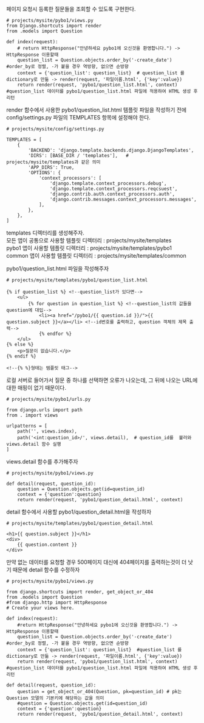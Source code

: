 페이지 요청시 등록한 질문들을 조회할 수 있도록 구현한다.

```
# projects/mysite/pybo1/views.py
from Django.shortcuts import render
from .models import Question

def index(request):
    # return HttpResponse("안녕하세요 pybo1에 오신것을 환영합니다.") -> HttpResponse 이용할때
    question_list = Question.objects.order_by('-create_date')   #order_by로 정렬, -가 붙을 경우 역방향, 없으면 순방향
    context = {'question_list': question_list}  # question_list 를 dictionary로 만듦 -> render(request, '파일이름.html', {'key':value})
    return render(request, 'pybo1/question_list.html', context)     #question_list 데이터를 pybo1/question_list.html 파일에 적용하여 HTML 생성 후 리턴
```
render 함수에서 사용한 pybo1/question_list.html 템플릿 파일을 작성하기 전에 config/settings.py 파일의 TEMPLATES 항목에 설정해야 한다.
```
# projects/mysite/config/settings.py

TEMPLATES = [
    {
        'BACKEND': 'django.template.backends.django.DjangoTemplates',
        'DIRS': [BASE_DIR / 'templates'], 	# projects/mysite/templates과 같은 의미
        'APP_DIRS': True,
        'OPTIONS': {
            'context_processors': [
                'django.template.context_processors.debug',
                'django.template.context_processors.reqcsuest',
                'django.contrib.auth.context_processors.auth',
                'django.contrib.messages.context_processors.messages',
            ],
        },
    },
]

```
templates 디렉터리를 생성해주자.  
모든 앱이 공통으로 사용할 템플릿 디렉터리 : projects/mysite/templates  
pybo1 앱이 사용할 템플릿 디렉터리 : projects/mysite/templates/pybo1  
common 앱이 사용할 템플릿 디렉터리 : projects/mysite/templates/common

pybo1/question_list.html 파일을 작성해주자

```
# projects/mysite/templates/pybo1/question_list.html

{% if question_list %} <!--question_list가 있다면-->
    <ul>
        {% for question in question_list %} <!--question_list의 값들을 question에 대입-->
            <li><a href="/pybo1/{{ question.id }}/">{{ question.subject }}</a></li> <!--id번호를 출력하고, question 객체의 제목 출력-->
            {% endfor %}
    </ul>
{% else %}
    <p>질문이 없습니다.</p>
{% endif %}

<!--{% %}형태는 템플릿 태그-->

```
로컬 서버로 들어가서 질문 중 하나를 선택하면 오류가 나오는데, 그 뒤에 나오는 URL에 대한 매핑이 없기 때문이다. 

```
# projects/mysite/pybo1/urls.py

from django.urls import path
from . import views

urlpatterns = [
    path('', views.index),
    path('<int:question_id>/', views.detail),  # question_id를  불러와 views.detail 함수 실행
]

```
views.detail 함수를 추가해주자
```
# projects/mysite/pybo1/views.py

def detail(request, question_id):
    question = Question.objects.get(id=question_id)
    context = {'question':question}
    return render(request, 'pybo1/question_detail.html', context)

```
detail 함수에서 사용할  pybo1/question_detail.html을 작성하자

```
# projects/mysite/templates/pybo1/question_detail.html

<h1>{{ question.subject }}</h1>
<div>
    {{ question.content }}
</div>
```
만약 없는 데이터를 요청할 경우 500페이지 대신에 404페이지를 출력하는것이 더 낫기 때문에 detail 함수를 수정하자

```
# projects/mysite/pybo1/views.py

from django.shortcuts import render, get_object_or_404
from .models import Question
#from django.http import HttpResponse
# Create your views here.

def index(request):
    #return HttpResponse("안녕하세요 pybo1에 오신것을 환영합니다.") -> HttpResponse 이용할때
    question_list = Question.objects.order_by('-create_date')   #order_by로 정렬, -가 붙을 경우 역방향, 없으면 순방향
    context = {'question_list': question_list}  #question_list 를 dictionary로 만듦 -> render(request, '파일이름.html', {'key':value})
    return render(request, 'pybo1/question_list.html', context)     #question_list 데이터를 pybo1/question_list.html 파일에 적용하여 HTML 생성 후 리턴

def detail(request, question_id):
    question = get_object_or_404(Question, pk=question_id) # pk는 Question 모델의 기본키에 해당하는 값을 의미
    #question = Question.objects.get(id=question_id)
    context = {'question':question}
    return render(request, 'pybo1/question_detail.html', context)
```